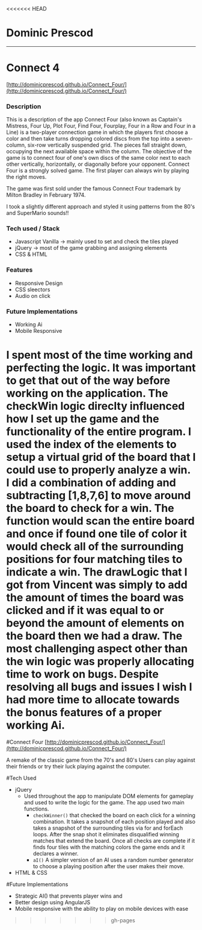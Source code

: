 <<<<<<< HEAD
# Dominic Prescod 

-----
# Connect 4

[http://dominicprescod.github.io/Connect_Four/](http://dominicprescod.github.io/Connect_Four/)

### Description
This is a description of the app
Connect Four (also known as Captain's Mistress, Four Up, Plot Four, Find Four, Fourplay, Four in a Row and Four in a Line) is a two-player connection game in which the players first choose a color and then take turns dropping colored discs from the top into a seven-column, six-row vertically suspended grid. The pieces fall straight down, occupying the next available space within the column. The objective of the game is to connect four of one's own discs of the same color next to each other vertically, horizontally, or diagonally before your opponent. Connect Four is a strongly solved game. The first player can always win by playing the right moves.

The game was first sold under the famous Connect Four trademark by Milton Bradley in February 1974.

I took a slightly different approach and styled it using patterns from the 80's and SuperMario sounds!!

### Tech used / Stack
- Javascript Vanilla -> mainly used to set and check the tiles played
- jQuery -> most of the game grabbing and assigning elements
- CSS & HTML

### Features
- Responsive Design
- CSS sleectors
- Audio on click

### Future Implementations
- Working Ai
- Mobile Responsive


I spent most of the time working and perfecting the logic. It was important to get that out of the way before working on the application. The checkWin logic direclty influenced how I set up the game and the functionality of the entire program. I used the index of the elements to setup a virtual grid of the board that I could use to properly analyze a win. I did a combination of adding and subtracting [1,8,7,6] to move around the board to check for a win. The function would scan the entire board and once if found one tile of color it would check all of the surrounding positions for four matching tiles to indicate a win. 
The drawLogic that I got from Vincent was simply to add the amount of times the board was clicked and if it was equal to or beyond the amount of elements on the board then we had a draw.
The most challenging aspect other than the win logic was properly allocating time to work on bugs. Despite resolving all bugs and issues I wish I had more time to allocate towards the bonus features of a proper working Ai.
=======

#Connect Four
[http://dominicprescod.github.io/Connect_Four/](http://dominicprescod.github.io/Connect_Four/)

A remake of the classic game from the 70's and 80's
Users can play against their friends or try their luck playing against the computer.

#Tech Used
 - jQuery
 	- Used throughout the app to manipulate DOM elements for gameplay and used to write the logic for the game. The app used two main functions.
 		- ```checkWinner()``` that checked the board on each click for a winning combination. It takes a snapshot of each position played and also takes a snapshot of the surrounding tiles via for and forEach loops. After the snap shot it eliminates disqualified winning matches that extend the board. Once all checks are complete if it finds four tiles with the matching colors the game ends and it declares a winner.
 		- ```aI()``` A simpler version of an AI uses a random number generator to choose a playing position after the user makes their move.
- HTML & CSS

#Future Implementations
- Strategic AI() that prevents player wins and
- Better design using AngularJS
- Mobile responsive with the ability to play on mobile devices with ease
>>>>>>> gh-pages
